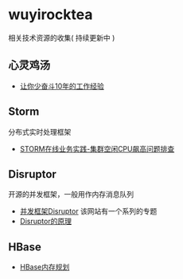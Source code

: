 # wuyirocktea
相关技术资源的收集( 持续更新中 )

## 心灵鸡汤
- [让你少奋斗10年的工作经验](http://ms.csdn.net/geek/82647)

## Storm
分布式实时处理框架
- [STORM在线业务实践-集群空闲CPU飙高问题排查](http://daiwa.ninja/index.php/2015/07/18/storm-cpu-overload/)

## Disruptor
开源的并发框架，一般用作内存消息队列
- [并发框架Disruptor](http://ifeve.com/disruptor/) 该网站有一个系列的专题
- [Disruptor的原理](http://www.360doc.com/content/15/0131/11/11962419_445188581.shtml)

## HBase
- [HBase内存规划](http://hbasefly.com/2016/06/18/hbase-practise-ram/)